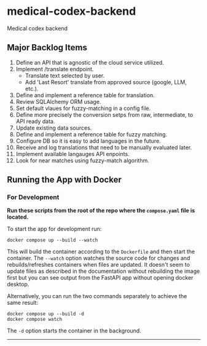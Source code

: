# medical-codex-backend

Medical codex backend

## Major Backlog Items

1. Define an API that is agnostic of the cloud service utilized.
2. Implement /translate endpoint.
    - Translate text selected by user.
    - Add 'Last Resort' translate from approved source (google, LLM, etc.).
3. Define and implement a reference table for translation.
4. Review SQLAlchemy ORM usage.
5. Set default vlaues for fuzzy-matching in a config file.
6. Define more precisely the conversion setps from raw, intermediate, to API ready data.
7. Update existing data sources.
8. Define and implement a reference table for fuzzy matching.
9. Configure DB so it is easy to add languages in the future.
10. Receive and log translations that need to be manually evaluated later.
11. Implement available langauges API enpoints.
12. Look for near matches using fuzzy-match algorithm.

## Running the App with Docker

### For Development
**Run these scripts from the root of the repo where the `compose.yaml` file is located.**

To start the app for development run:

`docker compose up --build --watch`

This will build the container according to the `Dockerfile` and then start the container. The `--watch` option watches the source code for changes and rebuilds/refreshes containers when files are updated. It doesn't seem to update files as described in the documentation without rebuilding the image first but you can see output from the FastAPI app without opening docker desktop.

Alternatively, you can run the two commands separately to achieve the same result:

`docker compose up --build -d`  
`docker compose watch`

The `-d` option starts the container in the background.

<hr>



